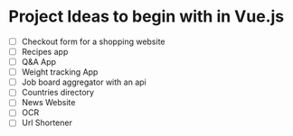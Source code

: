 # Project Ideas to begin with in Vue.js

* [ ] Checkout form for a shopping website
* [ ] Recipes app
* [ ] Q&A App
* [ ] Weight tracking App
* [ ] Job board aggregator with an api
* [ ] Countries directory
* [ ] News Website
* [ ] OCR
* [ ] Url Shortener
